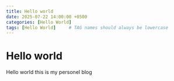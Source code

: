 ```yaml
---
title: Hello world
date: 2025-07-22 14:00:00 +0500
categories: [Hello World]
tags: [Hello World]     # TAG names should always be lowercase
---
```


# Hello world


Hello world this is my personel blog 